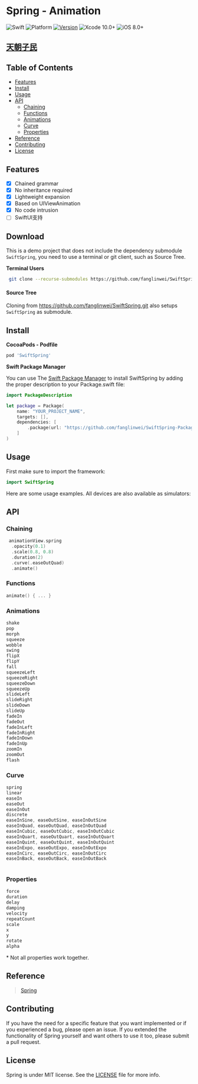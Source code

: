 
# Spring - Animation

![Swift](https://img.shields.io/badge/Swift-5.0-orange.svg)
![Platform](https://img.shields.io/badge/platforms-iOS-orange.svg)
[![Version](https://img.shields.io/cocoapods/v/SwiftSpring.svg)](http://cocoapods.org/pods/SwiftSpring)
![Xcode 10.0+](https://img.shields.io/badge/Xcode-10.0%2B-blue.svg)
![iOS 8.0+](https://img.shields.io/badge/iOS-8.0%2B-blue.svg)

## [天朝子民](README_CN.md)

## Table of Contents

- [Features](#features)
- [Install](#install)
- [Usage](#usage)
- [API](#api)
  - [Chaining](#chaining)
  - [Functions](#functions)
  - [Animations](#animations)
  - [Curve](#curve)
  - [Properties](#properties)
- [Reference](#reference)
- [Contributing](#contributing)
- [License](#license)

## Features

- [x] Chained grammar
- [x] No inheritance required
- [x] Lightweight expansion
- [x] Based on UIViewAnimation
- [x] No code intrusion
- [ ] SwiftUI支持

## Download

This is a demo project that does not include the dependency submodule `SwiftSpring`, you need to use a terminal or git client, such as Source Tree.

**Terminal Users**

```sh
 git clone --recurse-submodules https://github.com/fanglinwei/SwiftSpring.git
```

#### **Source Tree**

Cloning from https://github.com/fanglinwei/SwiftSpring.git also setups `SwiftSpring` as submodule.


## Install

**CocoaPods - Podfile**

```ruby
pod 'SwiftSpring'
```

**Swift Package Manager**

You can use The  [Swift Package Manager](https://swift.org/package-manager) to install SwiftSpring by adding the proper description to your Package.swift file:

```swift
import PackageDescription

let package = Package(
    name: "YOUR_PROJECT_NAME",
    targets: [],
    dependencies: [
        .package(url: "https://github.com/fanglinwei/SwiftSpring-Package.git", from: "0.0.8")
    ]
)
```

## Usage

First make sure to import the framework:

```swift
import SwiftSpring
```

Here are some usage examples. All devices are also available as simulators:

## API

### Chaining

```swift
 animationView.spring
  .opacity(0.1)
  .scale(0.8, 0.8)
  .duration(2)
  .curve(.easeOutQuad)
  .animate()
```

### Functions

```swift
animate() { ... }
```

### Animations

```swift
shake
pop
morph
squeeze
wobble
swing
flipX
flipY
fall
squeezeLeft
squeezeRight
squeezeDown
squeezeUp
slideLeft
slideRight
slideDown
slideUp
fadeIn
fadeOut
fadeInLeft
fadeInRight
fadeInDown
fadeInUp
zoomIn
zoomOut
flash
```
### Curve
```swift
spring
linear
easeIn
easeOut
easeInOut
discrete
easeInSine, easeOutSine, easeInOutSine
easeInQuad, easeOutQuad, easeInOutQuad
easeInCubic, easeOutCubic, easeInOutCubic
easeInQuart, easeOutQuart, easeInOutQuart
easeInQuint, easeOutQuint, easeInOutQuint
easeInExpo, easeOutExpo, easeInOutExpo
easeInCirc, easeOutCirc, easeInOutCirc
easeInBack, easeOutBack, easeInOutBack
        
```

### Properties
```swift
force
duration
delay
damping
velocity
repeatCount
scale
x
y
rotate
alpha
```

\* Not all properties work together.

## Reference

> [Spring](https://github.com/MengTo/Spring)

## Contributing

If you have the need for a specific feature that you want implemented or if you experienced a bug, please open an issue.
If you extended the functionality of Spring yourself and want others to use it too, please submit a pull request.


## License

Spring is under MIT license. See the [LICENSE](LICENSE) file for more info.
